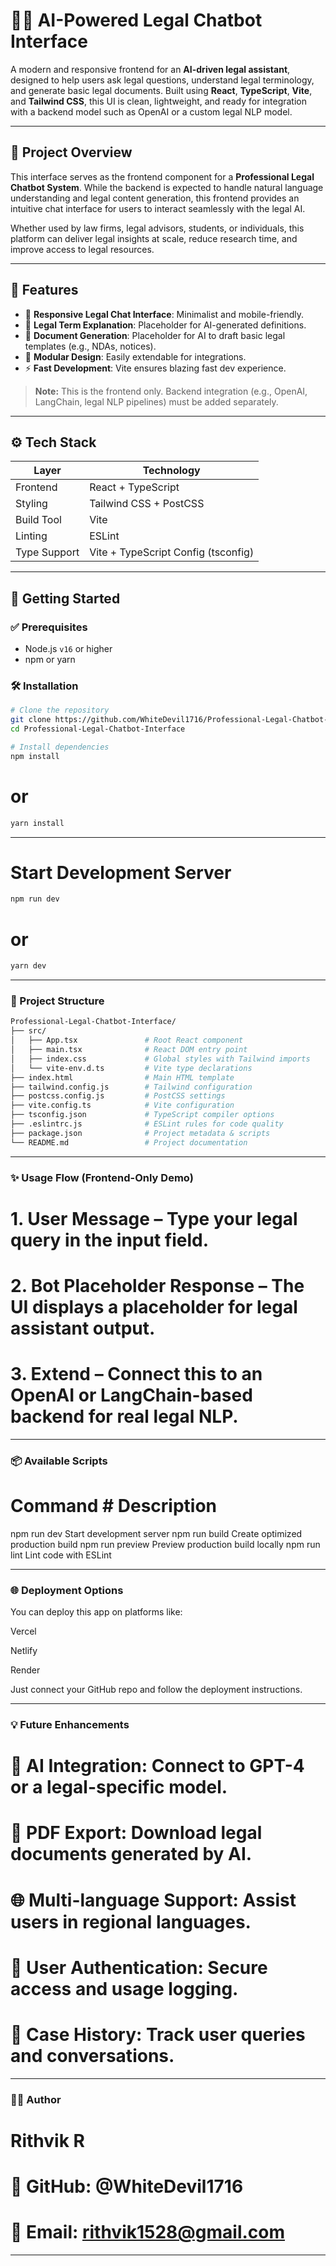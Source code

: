 # 🧑‍⚖️ AI-Powered Legal Chatbot Interface

A modern and responsive frontend for an **AI-driven legal assistant**, designed to help users ask legal questions, understand legal terminology, and generate basic legal documents. Built using **React**, **TypeScript**, **Vite**, and **Tailwind CSS**, this UI is clean, lightweight, and ready for integration with a backend model such as OpenAI or a custom legal NLP model.

---

## 📌 Project Overview

This interface serves as the frontend component for a **Professional Legal Chatbot System**. While the backend is expected to handle natural language understanding and legal content generation, this frontend provides an intuitive chat interface for users to interact seamlessly with the legal AI.

Whether used by law firms, legal advisors, students, or individuals, this platform can deliver legal insights at scale, reduce research time, and improve access to legal resources.

---

## 🧠 Features

- 💬 **Responsive Legal Chat Interface**: Minimalist and mobile-friendly.
- 📘 **Legal Term Explanation**: Placeholder for AI-generated definitions.
- 📝 **Document Generation**: Placeholder for AI to draft basic legal templates (e.g., NDAs, notices).
- 🧩 **Modular Design**: Easily extendable for integrations.
- ⚡ **Fast Development**: Vite ensures blazing fast dev experience.

> **Note:** This is the frontend only. Backend integration (e.g., OpenAI, LangChain, legal NLP pipelines) must be added separately.

---

## ⚙️ Tech Stack

| Layer        | Technology                          |
|--------------|-------------------------------------|
| Frontend     | React + TypeScript                  |
| Styling      | Tailwind CSS + PostCSS              |
| Build Tool   | Vite                                |
| Linting      | ESLint                              |
| Type Support | Vite + TypeScript Config (tsconfig) |

---

## 🚀 Getting Started

### ✅ Prerequisites

- Node.js `v16` or higher
- npm or yarn

### 🛠️ Installation

```bash
# Clone the repository
git clone https://github.com/WhiteDevil1716/Professional-Legal-Chatbot-Interface.git
cd Professional-Legal-Chatbot-Interface
```
```bash
# Install dependencies
npm install
```
# or
```bash
yarn install
```
---

# Start Development Server
```bash
npm run dev
```
# or
```bash
yarn dev
```
---

### 📁 Project Structure
```bash
Professional-Legal-Chatbot-Interface/
├── src/
│   ├── App.tsx               # Root React component
│   ├── main.tsx              # React DOM entry point
│   ├── index.css             # Global styles with Tailwind imports
│   └── vite-env.d.ts         # Vite type declarations
├── index.html                # Main HTML template
├── tailwind.config.js        # Tailwind configuration
├── postcss.config.js         # PostCSS settings
├── vite.config.ts            # Vite configuration
├── tsconfig.json             # TypeScript compiler options
├── .eslintrc.js              # ESLint rules for code quality
├── package.json              # Project metadata & scripts
└── README.md                 # Project documentation
```

---

### ✨ Usage Flow (Frontend-Only Demo)

# 1. User Message – Type your legal query in the input field.

# 2. Bot Placeholder Response – The UI displays a placeholder for legal assistant output.

# 3. Extend – Connect this to an OpenAI or LangChain-based backend for real legal NLP.

---

### 📦 Available Scripts

# Command	             # Description
npm run               dev	Start development server
npm run               build	Create optimized production build
npm run               preview	Preview production build locally
npm run               lint	Lint code with ESLint

---

### 🌐 Deployment Options
You can deploy this app on platforms like:

Vercel

Netlify

Render

Just connect your GitHub repo and follow the deployment instructions.

---

### 💡 Future Enhancements
# 🤖 AI Integration: Connect to GPT-4 or a legal-specific model.

# 🧾 PDF Export: Download legal documents generated by AI.

# 🌐 Multi-language Support: Assist users in regional languages.

# 🔐 User Authentication: Secure access and usage logging.

# 📁 Case History: Track user queries and conversations.

---

### 👨‍💼 Author
# Rithvik R
# 🔗 GitHub: @WhiteDevil1716
# 📧 Email: rithvik1528@gmail.com

---
